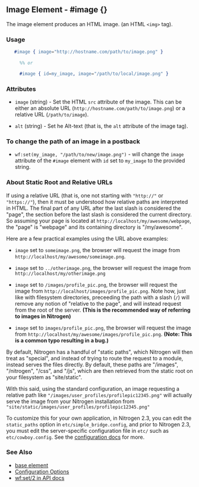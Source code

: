 <!-- dash: #image | Element | ###:Section -->



## Image Element - #image {}

   The image element produces an HTML image. (an HTML `<img>` tag).

### Usage

```erlang
   #image { image="http://hostname.com/path/to/image.png" }
	 
	 %% or 

	 #image { id=my_image, image="/path/to/local/image.png" }

```

### Attributes

   * `image` (string) - Set the HTML `src` attribute of the image. This can
    be either an absolute URL (`http://hostname.com/path/to/image.png`) or a
    relative URL (`/path/to/image`).

   * `alt` (string) - Set he Alt-text (that is, the `alt` attribute of the
	  image tag).

### To change the path of an image in a postback

 *  `wf:set(my_image, "/path/to/new/image.png")` - will change the `image`
	   attribute of the `#image` element with `id` set to `my_image` to the
	   provided string.

### About Static Root and Relative URLs

   If using a relative URL (that is, one not starting with `"http://"` or
   `"https://"`), then it must be understood how relative paths are interpreted
   in HTML.  The final part of any URL after the last slash is considered the
   "page", the section before the last slash is considered the current
   directory. So assuming your page is located at
   `http://localhost/my/awesome/webpage`, the "page" is "webpage" and its
   containing directory is "/my/awesome".
   
   Here are a few practical examples using the URL above examples:
 *  `image` set to `someimage.png`, the browser will request the image
     from `http://localhost/my/awesome/someimage.png`.

 *  `image` set to `../otherimage.png`, the browser will request the image
     from `http://localhost/my/otherimage.png`

 *  `image` set to `/images/profile_pic.png`, the browser will request the
     image from `http://localhost/images/profile_pic.png`. Note how, just like
     with filesystem directories, preceeding the path with a slash (`/`) will
     remove any notion of "relative to the page", and will instead request from
     the root of the server. **(This is the recommended way of referring to
     images in Nitrogen)**

 *  `image` set to `images/profile_pic.png`, the browser will request the
     image from `http://localhost/my/awesome/images/profile_pic.png`. **(Note:
     This is a common typo resulting in a bug.)**

   By default, Nitrogen has a handful of "static paths", which Nitrogen will
   then treat as "special", and instead of trying to route the request to a
   module, instead serves the files directly.  By default, these paths are
   "/images", "/nitrogen", "/css", and "/js", which are then retrieved from the
   static root on your filesystem as "site/static". 

   With this said, using the standard configuration, an image requesting a
   relative path like `"/images/user_profiles/profilepic12345.png"` will
   actually serve the image from your Nitrogen installation from
   `"site/static/images/user_profiles/profilepic12345.png"`

   To customize this for your own application, in Nitrogen 2.3, you can
   edit the `static_paths` option in `etc/simple_bridge.config`, and prior to
   Nitrogen 2.3, you must edit the server-specific configuration file in `etc/`
   such as `etc/cowboy.config`. See the [configuration docs](config.md) for more.

### See Also

 *  [base element](./element_base.md)
 *  [Configuration Options](config.md)
 *  [wf:set/2 in API docs](../api.html#sec-2)
